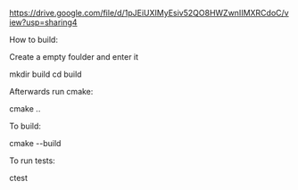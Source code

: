 https://drive.google.com/file/d/1pJEiUXIMyEsiv52QO8HWZwnIIMXRCdoC/view?usp=sharing4


How to build:

Create a empty foulder and enter it

mkdir build
cd build

Afterwards run cmake:

cmake ..

To build:

cmake --build

To run tests:

ctest